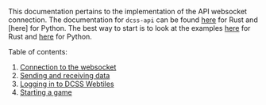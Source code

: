 This documentation pertains to the implementation of the API websocket connection. The documentation for `dcss-api` can be found [here]() for Rust and [here] for Python. The best way to start is to look at the examples [here]() for Rust and [here]() for Python.

Table of contents:
1. [Connection to the websocket](1.%20connection.md)
2. [Sending and receiving data](2.%20send_receive.md)
3. [Logging in to DCSS Webtiles](3.%20login.md)
4. [Starting a game](4.%20starting_game.md)
